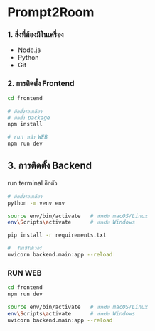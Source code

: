# Prompt2Room

###  1. สิ่งที่ต้องมีในเครื่อง
- Node.js
- Python
- Git

### 2. การติดตั้ง Frontend
```bash
cd frontend

# ติดตั้งรอบเดียว
# ติดตั้ง package 
npm install

# run หน้า WEB
npm run dev
```

## 3. การติดตั้ง Backend
run terminal อีกตัว
```bash
# ติดตั้งรอบเดียว
python -m venv env

source env/bin/activate   # สำหรับ macOS/Linux
env\Scripts\activate      # สำหรับ Windows

pip install -r requirements.txt

#  รันเซิร์ฟเวอร์
uvicorn backend.main:app --reload
```

### RUN WEB
```bash 
cd frontend
npm run dev

source env/bin/activate   # สำหรับ macOS/Linux
env\Scripts\activate      # สำหรับ Windows
uvicorn backend.main:app --reload

```

